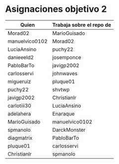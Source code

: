 # Asignaciones objetivo 2

| Quien          | Trabaja sobre el repo de |
|----------------|---------------------|
| Morad02        | MarioGuisado        |
| manuelvico0102| Morad02          |
| LuciaAnsino          |puchy22 |
| danieeeld2 | josemponce |
| PabloBarTo | javigp2002 |
| carlosservi | johnwaves |
| migueruiz | pluque01 |
| puchy22 | shvtwp |
| javigp2002 | Christianlr |
| carlotiii30 | LuciaAnsino |
| adelahera | Enaraque |
| MarioGuisado | manuelvico0102|
| spmanolo | DarckMonster |
| diagmatrix | PabloBarTo |
| pluque01 | carlosservi |
| Christianlr | spmanolo |

